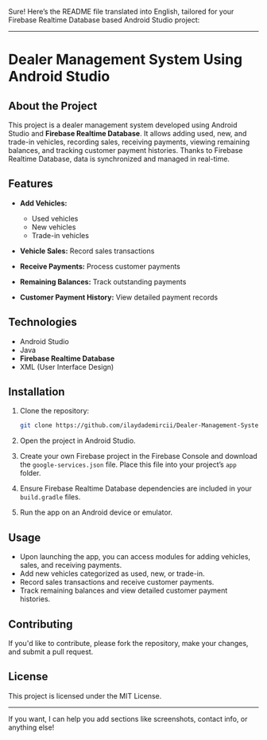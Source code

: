 Sure! Here’s the README file translated into English, tailored for your Firebase Realtime Database based Android Studio project:

---

# Dealer Management System Using Android Studio

## About the Project

This project is a dealer management system developed using Android Studio and **Firebase Realtime Database**.
It allows adding used, new, and trade-in vehicles, recording sales, receiving payments, viewing remaining balances, and tracking customer payment histories.
Thanks to Firebase Realtime Database, data is synchronized and managed in real-time.

## Features

* **Add Vehicles:**

  * Used vehicles
  * New vehicles
  * Trade-in vehicles
* **Vehicle Sales:** Record sales transactions
* **Receive Payments:** Process customer payments
* **Remaining Balances:** Track outstanding payments
* **Customer Payment History:** View detailed payment records

## Technologies

* Android Studio
* Java
* **Firebase Realtime Database**
* XML (User Interface Design)

## Installation

1. Clone the repository:

   ```bash
   git clone https://github.com/ilaydademircii/Dealer-Management-System-Using-Android-Studio.git
   ```
2. Open the project in Android Studio.
3. Create your own Firebase project in the Firebase Console and download the `google-services.json` file. Place this file into your project’s `app` folder.
4. Ensure Firebase Realtime Database dependencies are included in your `build.gradle` files.
5. Run the app on an Android device or emulator.

## Usage

* Upon launching the app, you can access modules for adding vehicles, sales, and receiving payments.
* Add new vehicles categorized as used, new, or trade-in.
* Record sales transactions and receive customer payments.
* Track remaining balances and view detailed customer payment histories.

## Contributing

If you'd like to contribute, please fork the repository, make your changes, and submit a pull request.

## License

This project is licensed under the MIT License.

---

If you want, I can help you add sections like screenshots, contact info, or anything else!
